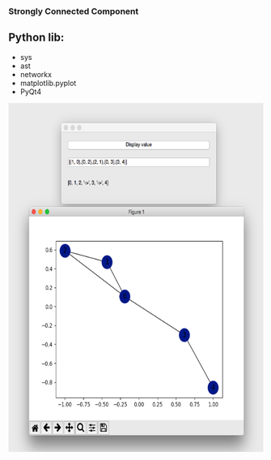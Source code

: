 ### Strongly Connected Component


## Python lib:
* sys
* ast
* networkx
* matplotlib.pyplot
* PyQt4

<img src="/img/graph.png" height="688 " width="681" />
